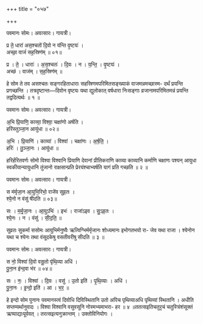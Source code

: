 +++
title = "०५७"

+++


पवमानः सोमः। अवत्सारः। गायत्री।

प्र ते॒ धारा॑ अस॒श्चतो॑ दि॒वो न य॑न्ति वृ॒ष्टयः॑ ।  
अच्छा॒ वाजं॑ सह॒स्रिण॑म् ॥ ०१॥

प्र । ते॒ । धाराः॑ । अ॒स॒श्चतः॑ । दि॒वः । न । य॒न्ति॒ । वृ॒ष्टयः॑ ।  
अच्छ॑ । वाज॑म् । स॒ह॒स्रिण॑म् ॥

हे सोम ते तव असश्चतः सङ्गरहिताधाराः सहस्रिणमपरिमितसङ्ख्याकं वाजमन्नमच्छास्म- दर्थं प्रयन्ति प्रगच्छन्ति । तत्रदृष्टान्तः—दिवोन वृष्टयः यथा द्युलोकात् वर्षधारा निःसङ्गाः व्रजानामपरिमितमन्नं प्रयन्ति तद्वदित्यर्थः ॥ १ ॥

पवमानः सोमः। अवत्सारः। गायत्री।

अ॒भि प्रि॒याणि॒ काव्या॒ विश्वा॒ चक्षा॑णो अर्षति ।  
हरि॑स्तुञ्जा॒न आयु॑धा ॥ ०२॥

अ॒भि । प्रि॒याणि॑ । काव्या॑ । विश्वा॑ । चक्षा॑णः । अ॒र्ष॒ति॒ ।  
हरिः॑ । तु॒ञ्जा॒नः । आयु॑धा ॥

हरिर्हरितवर्णः सोमो विश्वा विश्वानि प्रियाणि देवानां प्रीतिकराणि काव्या काव्यानि कर्माणि चक्षाणः पश्यन् आयुधा स्वकीयान्यायुधानि तुंजानो राक्षसान्प्रति प्रेरयंश्चाभ्यर्षति यागं प्रति गच्छति ॥ २ ॥

पवमानः सोमः। अवत्सारः। गायत्री।

स म॑र्मृजा॒न आ॒युभि॒रिभो॒ राजे॑व सुव्र॒तः ।  
श्ये॒नो न वंसु॑ षीदति ॥ ०३॥

सः । म॒र्मृ॒जा॒नः । आ॒युऽभिः॑ । इभः॑ । राजा॑ऽइव । सु॒ऽव्र॒तः ।  
श्ये॒नः । न । वंसु॑ । सी॒द॒ति॒ ॥

सुव्रतः सुकर्मा ससोमः आयुभिर्मनुष्यैः ऋत्विग्भिर्मर्मृजानः शोध्यमानः इभोगतभयो रा- जेव यथा राजा । श्येनोन यथा च श्येनः तथा वंसूदकेषु वसतीवरीषु सीदति ॥ ३ ॥

पवमानः सोमः। अवत्सारः। गायत्री।

स नो॒ विश्वा॑ दि॒वो वसू॒तो पृ॑थि॒व्या अधि॑ ।  
पु॒ना॒न इ॑न्द॒वा भ॑र ॥ ०४॥

सः । नः॒ । विश्वा॑ । दि॒वः । वसु॑ । उ॒तो इति॑ । पृ॒थि॒व्याः । अधि॑ ।  
पु॒ना॒नः । इ॒न्दो॒ इति॑ । आ । भ॒र॒ ॥

हे इन्दो सोम पुनानः पवमानस्त्वं दिवोधि दिविस्थितानि उतो अपिच पृथिव्याअधि पृथिव्यां स्थितानि । अधीति सप्तम्यर्थानुवादः । विश्वा विश्वानि वसुवसूनि नोस्मभ्यमाभरा- हर ॥ ४ ॥ततत्सइतिचतुरृचं चतुस्त्रिंशंसूक्तं ऋष्याद्याःपूर्ववत् । तरत्सइत्यनुक्रान्तम् । उक्तोविनियोगः ।